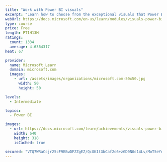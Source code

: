 ```yaml
---
title: "Work with Power BI visuals"
excerpt: "Learn how to choose from the exceptional visuals that Power BI makes available to you. Formatting visuals will direct the user’s attention to exactly where you want it, while helping to make the visual easier to read and interpret. You will also learn about how to use key performance indicators (KPIs)."
webUrl: https://docs.microsoft.com/en-us/learn/modules/visuals-power-bi/
type: course
price: Free
length: PT1H13M
ratings:
  count: 1334
  average: 4.6364317
heat: 67

provider:
  name: Microsoft Learn
  domain: microsoft.com
  images:
    - url: /assets/images/organizations/microsoft.com-50x50.jpg
      width: 50
      height: 50

levels:
  - Intermediate

topics:
  - Power BI

images:
  - url: https://docs.microsoft.com/learn/achievements/visuals-power-bi-social.png
    width: 640
    height: 318
    isCached: true

secured: "VTQ7WRaCcjr25cF9BBwDPZZgEZ/QcOK1tGbCaf2c6+zGD0N0d14Lv/MoT5eYumfPIc34/LJ3dJwA0bNYq+QS3hICEJEyC+JnDdSAJrCozkWsko70VHscNeV53dt3anXY+oKv4ifPTzDRmi8JONoWem0dYNctim7bHvHGNxjXewkZwgwUldkk4JtKn0dJVoOuWEmrb6mMcg44bcSwoi9/P+OndiDob0V922yFVuKEICwSh68dKBsoV0BV/9Zy4nCACTmT4d4UU2DzLJ/uo76Us9/7/g/jzaElMKc0ep+KBO2qtLhtmSHQk/szl1g164K05frUggPPw7hbI3seRnHvGcFhPY95tOqHTWQYM5gCzNl2DOrU7Ug+xseSNnel1YkUQttBNg6UBXcDh1yzRhC/VBOHdaKHZW8hKW/YBAttGsQ=;hbQrGOjIvcJBzja7cqVgYQ=="
---
```


